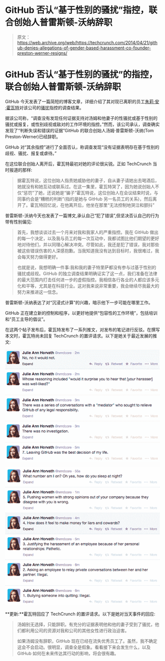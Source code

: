 # GitHub 否认“基于性别的骚扰”指控，联合创始人普雷斯顿-沃纳辞职

> 原文：<https://web.archive.org/web/https://techcrunch.com/2014/04/21/github-denies-allegations-of-gender-based-harassment-co-founder-preston-werner-resigns/>

# GitHub 否认“基于性别的骚扰”的指控，联合创始人普雷斯顿-沃纳辞职

GitHub 今天发表了一篇简短的博客文章，详细介绍了其对现已离职的员工[朱莉·安·霍瓦特](https://web.archive.org/web/20230326030333/https://twitter.com/nrrrdcore)对该公司的[骚扰](https://web.archive.org/web/20230326030333/https://techcrunch.com/2014/03/15/julie-ann-horvath-describes-sexism-and-intimidation-behind-her-github-exit/)指控的调查结果。

据该公司称，“调查没有发现任何证据支持对汤姆和他妻子的性骚扰或基于性别的骚扰或报复，或性别歧视或敌对的工作环境的指控。”然而，该公司承认，调查确实发现了“判断失误和错误的证据”GitHub 的联合创始人汤姆·普雷斯顿-沃纳(Tom Preston-Werner)已经辞职。

GitHub 对“其余指控”进行了全面否认，称调查发现“没有证据表明存在基于性别的歧视、骚扰、报复或虐待。”

在这位联合创始人离开后，霍瓦特最初对她的评论很尖锐。正如 TechCrunch 当时报道的那样:

> 据霍瓦特说，这位创始人指责她威胁他的妻子，自从妻子请她出去喝酒后，她就没有和她互动或联系过。在这一集里，霍瓦特哭了，因为她说创始人不仅“惩罚”了她，还说她是“骗子”霍瓦特说，这位创始人在会议结束时说，与同事约会是“糟糕的判断”(指的是她与 GitHub 另一名员工的关系)，然后离开了。霍瓦特回忆说，在他离开后，他坐在那里“无法控制地哭泣和颤抖”

普雷斯顿-沃纳今天也发表了一篇博文,承认自己“犯了错误”,但坚决否认自己的行为带有性别偏见:

> 首先，我想谈谈过去一个月来对我和我家人的严重指控。我在 GitHub 做出的每一个决定，以及我与员工的每一次互动中，我都试图比他们期望的更好地对待他们，并以同理心解决冲突。尽管如此，我还是犯了错误，我对那些被这些错误伤害的人深感抱歉。当我知道我没有达到目标时，我很难过，我会每天努力做得更好。
> 
> 也就是说，我想明确一件事:我和我的妻子特里萨都没有参与过基于性别的骚扰或歧视。GitHub 的独立调查结果明确证实了这一点，我们准备在法律的最大范围内打击任何进一步的虚假指控。我相信各行各业的人都应该多元化和平等，尤其是在科技行业。这对我来说非常重要，我会继续尽我最大的努力来推进这一信念。

普雷斯顿-沃纳表达了对“沉浸式计算”的兴趣，暗示他下一步可能在哪里工作。

GitHub 正在建立新的控制和程序，以更好地提供“包容性的工作环境”，包括培训和“员工主导的倡议”。

在这两个帖子发布后，霍瓦特发布了一系列推文，对发布的笔记进行反驳。在撰写本文时，霍瓦特尚未回复 TechCrunch 的置评请求。以下是她关于最近发展的推文:

![Screen Shot 2014-04-21 at 1.38.22 PM](img/a01ccc0c767e8538ac78bb0e9ac073e3.png)

![Screen Shot 2014-04-21 at 1.32.51 PM](img/b068a0c8131ad06fc38f4538885b36f7.png)

**更新:**霍瓦特回应了 TechCrunch 的置评请求。以下是她对当天事件的回应:

> 汤姆别无选择，只能辞职。有充分的证据表明他和他的妻子受到了骚扰，他们都利用公司的资源对我和公司的其他女性进行政治迫害。
> 
> 如果汤姆没有辞职，GitHub 现在已经在流失优秀员工了。虽然，我不确定这会不会启动。很明显，调查全是假象。看看接下来会发生什么，以及 GitHub 如何在未来传达其行动的影响，将会很有趣。